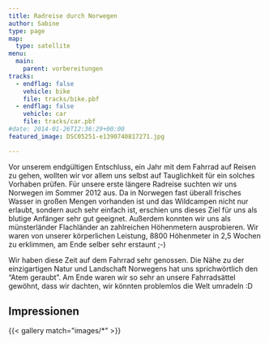 ```yaml
---
title: Radreise durch Norwegen
author: Sabine
type: page
map:
  type: satellite
menu:
  main:
    parent: vorbereitungen
tracks:
  - endflag: false
    vehicle: bike
    file: tracks/bike.pbf
  - endflag: false
    vehicle: car
    file: tracks/car.pbf
#date: 2014-01-26T12:36:29+00:00
featured_image: DSC05251-e1390740817271.jpg

---
```

Vor unserem endgültigen Entschluss, ein Jahr mit dem Fahrrad auf Reisen zu gehen, wollten wir vor allem uns selbst auf Tauglichkeit für ein solches Vorhaben prüfen. Für unsere erste längere Radreise suchten wir uns Norwegen im Sommer 2012 aus. Da in Norwegen fast überall frisches Wasser in großen Mengen vorhanden ist und das Wildcampen nicht nur erlaubt, sondern auch sehr einfach ist, erschien uns dieses Ziel für uns als blutige Anfänger sehr gut geeignet. Außerdem konnten wir uns als münsterländer Flachländer an zahlreichen Höhenmetern ausprobieren. Wir waren von unserer körperlichen Leistung, 8800 Höhenmeter in 2,5 Wochen zu erklimmen, am Ende selber sehr erstaunt ;-)

Wir haben diese Zeit auf dem Fahrrad sehr genossen. Die Nähe zu der einzigartigen Natur und Landschaft Norwegens hat uns sprichwörtlich den &#8220;Atem geraubt&#8221;. Am Ende waren wir so sehr an unsere Fahrradsättel gewöhnt, dass wir dachten, wir könnten problemlos die Welt umradeln :D

## Impressionen

{{< gallery match="images/*"  >}}